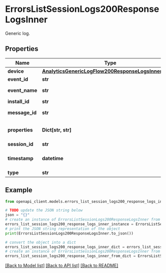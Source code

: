 # ErrorsListSessionLogs200ResponseLogsInner

Generic log.

## Properties

Name | Type | Description | Notes
------------ | ------------- | ------------- | -------------
**device** | [**AnalyticsGenericLogFlow200ResponseLogsInnerDevice**](AnalyticsGenericLogFlow200ResponseLogsInnerDevice.md) |  | 
**event_id** | **str** | Event ID.  | [optional] 
**event_name** | **str** | Event name.  | [optional] 
**install_id** | **str** | Install ID.  | 
**message_id** | **str** | Message ID.  | [optional] 
**properties** | **Dict[str, str]** | event specific properties.  | [optional] 
**session_id** | **str** | Session ID.  | [optional] 
**timestamp** | **datetime** | Log creation timestamp.  | 
**type** | **str** | Log type.  | 

## Example

```python
from openapi_client.models.errors_list_session_logs200_response_logs_inner import ErrorsListSessionLogs200ResponseLogsInner

# TODO update the JSON string below
json = "{}"
# create an instance of ErrorsListSessionLogs200ResponseLogsInner from a JSON string
errors_list_session_logs200_response_logs_inner_instance = ErrorsListSessionLogs200ResponseLogsInner.from_json(json)
# print the JSON string representation of the object
print(ErrorsListSessionLogs200ResponseLogsInner.to_json())

# convert the object into a dict
errors_list_session_logs200_response_logs_inner_dict = errors_list_session_logs200_response_logs_inner_instance.to_dict()
# create an instance of ErrorsListSessionLogs200ResponseLogsInner from a dict
errors_list_session_logs200_response_logs_inner_from_dict = ErrorsListSessionLogs200ResponseLogsInner.from_dict(errors_list_session_logs200_response_logs_inner_dict)
```
[[Back to Model list]](../README.md#documentation-for-models) [[Back to API list]](../README.md#documentation-for-api-endpoints) [[Back to README]](../README.md)


